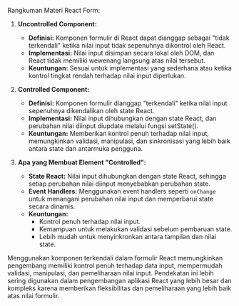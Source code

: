 Rangkuman Materi React Form:

1. **Uncontrolled Component:**

   - **Definisi:** Komponen formulir di React dapat dianggap sebagai "tidak terkendali" ketika nilai input tidak sepenuhnya dikontrol oleh React.
   - **Implementasi:** Nilai input disimpan secara lokal oleh DOM, dan React tidak memiliki wewenang langsung atas nilai tersebut.
   - **Keuntungan:** Sesuai untuk implementasi yang sederhana atau ketika kontrol tingkat rendah terhadap nilai input diperlukan.

2. **Controlled Component:**

   - **Definisi:** Komponen formulir dianggap "terkendali" ketika nilai input sepenuhnya dikendalikan oleh state React.
   - **Implementasi:** Nilai input dihubungkan dengan state React, dan perubahan nilai diinput diupdate melalui fungsi setState().
   - **Keuntungan:** Memberikan kontrol penuh terhadap nilai input, memungkinkan validasi, manipulasi, dan sinkronisasi yang lebih baik antara state dan antarmuka pengguna.

3. **Apa yang Membuat Element "Controlled":**
   - **State React:** Nilai input dihubungkan dengan state React, sehingga setiap perubahan nilai diinput menyebabkan perubahan state.
   - **Event Handlers:** Menggunakan event handlers seperti `onChange` untuk menangani perubahan nilai input dan memperbarui state secara dinamis.
   - **Keuntungan:**
     - Kontrol penuh terhadap nilai input.
     - Kemampuan untuk melakukan validasi sebelum pembaruan state.
     - Lebih mudah untuk menyinkronkan antara tampilan dan nilai state.

Menggunakan komponen terkendali dalam formulir React memungkinkan pengembang memiliki kontrol penuh terhadap data input, mempermudah validasi, manipulasi, dan pemeliharaan nilai input. Pendekatan ini lebih sering digunakan dalam pengembangan aplikasi React yang lebih besar dan kompleks karena memberikan fleksibilitas dan pemeliharaan yang lebih baik atas nilai formulir.
